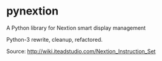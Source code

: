 # pynextion
A Python library for Nextion smart display management

Python-3 rewrite, cleanup, refactored.

Source:
http://wiki.iteadstudio.com/Nextion_Instruction_Set
